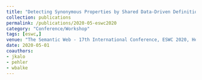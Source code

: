 ```yaml
---
title: "Detecting Synonymous Properties by Shared Data-Driven Definitions"
collection: publications
permalink: /publications/2020-05-eswc2020
category: "Conference/Workshop"
tags: [eswc,]
venue: "The Semantic Web - 17th International Conference, ESWC 2020, Heraklion, Crete, Greece, May 31-June 4, 2020, Proceedings"
date: 2020-05-01
coauthors:
- jkalo
- pehler
- wbalke
---
```

